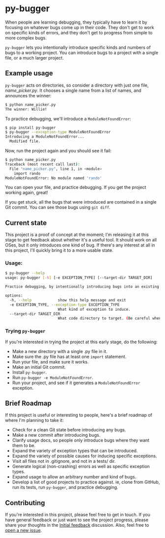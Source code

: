 py-bugger
===

When people are learning debugging, they typically have to learn it by focusing on whatever bugs come up in their code. They don't get to work on specific kinds of errors, and they don't get to progress from simple to more complex bugs.

`py-bugger` lets you intentionally introduce specific kinds and numbers of bugs to a working project. You can introduce bugs to a project with a single file, or a much larger project.

Example usage
---

`py-bugger` acts on directories, so consider a directory with just one file, *name_picker.py*. It chooses a single name from a list of names, and announces the winner:

```sh
$ python name_picker.py
The winner: Willie!
```

To practice debugging, we'll introduce a `ModuleNotFoundError`:

```sh
$ pip install py-bugger
$ py-bugger --exception-type ModuleNotFoundError
Introducing a ModuleNotFoundError...
  Modified file.
```

Now, run the project again and you should see it fail:

```sh
$ python name_picker.py
Traceback (most recent call last):
  File "name_picker.py", line 1, in <module>
    import rando
ModuleNotFoundError: No module named 'rando'
```

You can open your file, and practice debugging. If you get the project working again, great!

If you get stuck, all the bugs that were introduced are contained in a single Git commit. You can see those bugs using `git diff`.

Current state
---

This project is a proof of concept at the moment; I'm releasing it at this stage to get feedback about whether it's a useful tool. It should work on all OSes, but it only introduces one kind of bug. If there's any interest at all in this project, I'll quickly bring it to a more usable state.

### Usage:

```sh
$ py-bugger --help
usage: py-bugger [-h] [-e EXCEPTION_TYPE] [--target-dir TARGET_DIR]

Practice debugging, by intentionally introducing bugs into an existing codebase.

options:
  -h, --help            show this help message and exit
  -e EXCEPTION_TYPE, --exception-type EXCEPTION_TYPE
                        What kind of exception to induce.
  --target-dir TARGET_DIR
                        What code directory to target. (Be careful when using this arg!)
```

### Trying `py-bugger`

If you're interested in trying the project at this early stage, do the following:

- Make a new directory with a single .py file in it.
- Make sure the .py file has at least one `import` statement.
- Run your file, and make sure it works.
- Make an initial Git commit.
- Install `py-bugger`.
- Run `py-bugger -e ModuleNotFoundError`.
- Run your project, and see if it generates a `ModuleNotFoundError` exception.

Brief Roadmap
---

If this project is useful or interesting to people, here's a brief roadmap of where I'm planning to take it:

- Check for a clean Git state before introducing any bugs.
- Make a new commit after introducing bugs.
- Clarify usage docs, so people only introduce bugs where they want them to be.
- Expand the variety of exception types that can be introduced.
- Expand the variety of possible causes for inducing specific exceptions.
- Visit all files not in .gitignore, and not in a tests/ dir.
- Generate logical (non-crashing) errors as well as specific exception types.
- Expand usage to allow an arbitrary number and kind of bugs.
- Develop a list of good projects to practice against. ie, clone <project> from GitHub, run its tests, run `py-bugger`, and practice debugging.

Contributing
---

If you're interested in this project, please feel free to get in touch. If you have general feedback or just want to see the project progress, please share your thoughts in the [Initial feedback](https://github.com/ehmatthes/py-bugger/discussions/7) discussion. Also, feel free to [open a new issue](https://github.com/ehmatthes/py-bugger/issues/new).
